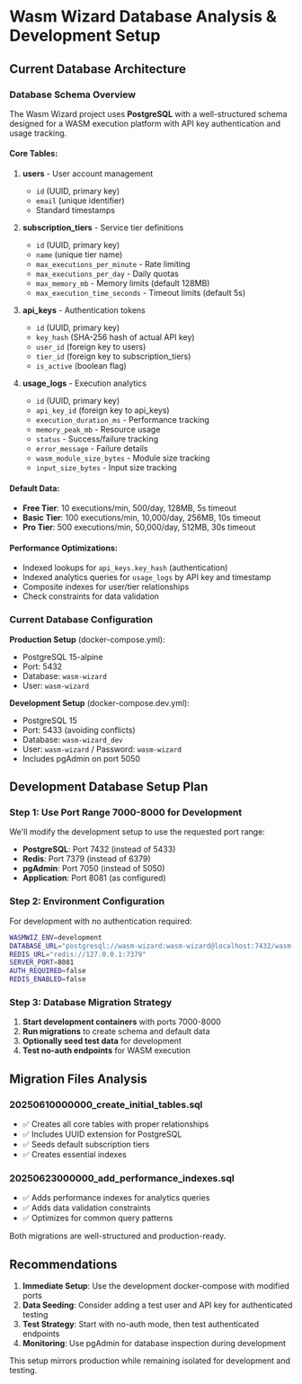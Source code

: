 # Wasm Wizard Database Analysis & Development Setup

## Current Database Architecture

### Database Schema Overview

The Wasm Wizard project uses **PostgreSQL** with a well-structured schema designed for a WASM execution platform with API key authentication and usage tracking.

#### Core Tables:

1. **users** - User account management
   - `id` (UUID, primary key)
   - `email` (unique identifier)
   - Standard timestamps

2. **subscription_tiers** - Service tier definitions
   - `id` (UUID, primary key) 
   - `name` (unique tier name)
   - `max_executions_per_minute` - Rate limiting
   - `max_executions_per_day` - Daily quotas
   - `max_memory_mb` - Memory limits (default 128MB)
   - `max_execution_time_seconds` - Timeout limits (default 5s)

3. **api_keys** - Authentication tokens
   - `id` (UUID, primary key)
   - `key_hash` (SHA-256 hash of actual API key)
   - `user_id` (foreign key to users)
   - `tier_id` (foreign key to subscription_tiers) 
   - `is_active` (boolean flag)

4. **usage_logs** - Execution analytics
   - `id` (UUID, primary key)
   - `api_key_id` (foreign key to api_keys)
   - `execution_duration_ms` - Performance tracking
   - `memory_peak_mb` - Resource usage
   - `status` - Success/failure tracking
   - `error_message` - Failure details
   - `wasm_module_size_bytes` - Module size tracking
   - `input_size_bytes` - Input size tracking

#### Default Data:
- **Free Tier**: 10 executions/min, 500/day, 128MB, 5s timeout
- **Basic Tier**: 100 executions/min, 10,000/day, 256MB, 10s timeout  
- **Pro Tier**: 500 executions/min, 50,000/day, 512MB, 30s timeout

#### Performance Optimizations:
- Indexed lookups for `api_keys.key_hash` (authentication)
- Indexed analytics queries for `usage_logs` by API key and timestamp
- Composite indexes for user/tier relationships
- Check constraints for data validation

### Current Database Configuration

**Production Setup** (docker-compose.yml):
- PostgreSQL 15-alpine
- Port: 5432
- Database: `wasm-wizard`
- User: `wasm-wizard`

**Development Setup** (docker-compose.dev.yml):
- PostgreSQL 15
- Port: 5433 (avoiding conflicts)
- Database: `wasm-wizard_dev`
- User: `wasm-wizard` / Password: `wasm-wizard`
- Includes pgAdmin on port 5050

## Development Database Setup Plan

### Step 1: Use Port Range 7000-8000 for Development

We'll modify the development setup to use the requested port range:

- **PostgreSQL**: Port 7432 (instead of 5433)
- **Redis**: Port 7379 (instead of 6379)
- **pgAdmin**: Port 7050 (instead of 5050)
- **Application**: Port 8081 (as configured)

### Step 2: Environment Configuration

For development with no authentication required:
```bash
WASMWIZ_ENV=development
DATABASE_URL="postgresql://wasm-wizard:wasm-wizard@localhost:7432/wasm-wizard_dev"
REDIS_URL="redis://127.0.0.1:7379"
SERVER_PORT=8081
AUTH_REQUIRED=false
REDIS_ENABLED=false
```

### Step 3: Database Migration Strategy

1. **Start development containers** with ports 7000-8000
2. **Run migrations** to create schema and default data
3. **Optionally seed test data** for development
4. **Test no-auth endpoints** for WASM execution

## Migration Files Analysis

### 20250610000000_create_initial_tables.sql
- ✅ Creates all core tables with proper relationships
- ✅ Includes UUID extension for PostgreSQL
- ✅ Seeds default subscription tiers  
- ✅ Creates essential indexes

### 20250623000000_add_performance_indexes.sql
- ✅ Adds performance indexes for analytics queries
- ✅ Adds data validation constraints
- ✅ Optimizes for common query patterns

Both migrations are well-structured and production-ready.

## Recommendations

1. **Immediate Setup**: Use the development docker-compose with modified ports
2. **Data Seeding**: Consider adding a test user and API key for authenticated testing
3. **Test Strategy**: Start with no-auth mode, then test authenticated endpoints
4. **Monitoring**: Use pgAdmin for database inspection during development

This setup mirrors production while remaining isolated for development and testing.
